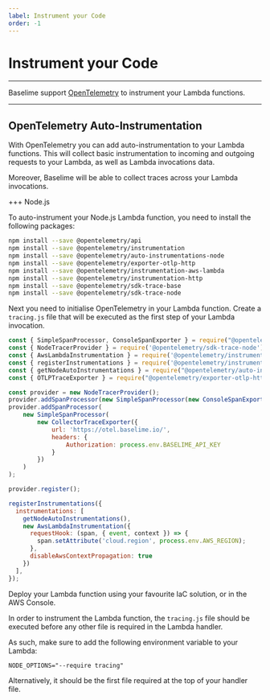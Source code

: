 ```yaml
---
label: Instrument your Code
order: -1
---
```


# Instrument your Code

---

Baselime support [OpenTelemetry](https://opentelemetry.io/) to instrument your Lambda functions.

---

## OpenTelemetry Auto-Instrumentation

With OpenTelemetry you can add auto-instrumentation to your Lambda functions. This will collect basic instrumentation to incoming and outgoing requests to your Lambda, as well as Lambda invocations data.

Moreover, Baselime will be able to collect traces across your Lambda invocations.

+++ Node.js

To auto-instrument your Node.js Lambda function, you need to install the following packages:

```bash # :icon-terminal: terminal
npm install --save @opentelemetry/api
npm install --save @opentelemetry/instrumentation
npm install --save @opentelemetry/auto-instrumentations-node
npm install --save @opentelemetry/exporter-otlp-http
npm install --save @opentelemetry/instrumentation-aws-lambda
npm install --save @opentelemetry/instrumentation-http
npm install --save @opentelemetry/sdk-trace-base
npm install --save @opentelemetry/sdk-trace-node
```

Next you need to initialise OpenTelemetry in your Lambda function. Create a `tracing.js` file that will be executed as the first step of your Lambda invocation.

```js # :icon-code: tracing.js
const { SimpleSpanProcessor, ConsoleSpanExporter } = require("@opentelemetry/sdk-trace-base");
const { NodeTracerProvider } = require('@opentelemetry/sdk-trace-node');
const { AwsLambdaInstrumentation } = require('@opentelemetry/instrumentation-aws-lambda');
const { registerInstrumentations } = require('@opentelemetry/instrumentation');
const { getNodeAutoInstrumentations } = require("@opentelemetry/auto-instrumentations-node");
const { OTLPTraceExporter } = require("@opentelemetry/exporter-otlp-http");

const provider = new NodeTracerProvider();
provider.addSpanProcessor(new SimpleSpanProcessor(new ConsoleSpanExporter()));
provider.addSpanProcessor(
    new SimpleSpanProcessor(
        new CollectorTraceExporter({
            url: 'https://otel.baselime.io/',
            headers: {
                Authorization: process.env.BASELIME_API_KEY
            }
        })
    )
);

provider.register();

registerInstrumentations({
  instrumentations: [
    getNodeAutoInstrumentations(),
    new AwsLambdaInstrumentation({
      requestHook: (span, { event, context }) => {
        span.setAttribute('cloud.region', process.env.AWS_REGION);
      },
      disableAwsContextPropagation: true
    })
  ],
});
```

Deploy your Lambda function using your favourite IaC solution, or in the AWS Console.

In order to instrument the Lambda function, the `tracing.js` file should be executed before any other file is required in the Lambda handler.

As such, make sure to add the following environment variable to your Lambda:

```env
NODE_OPTIONS="--require tracing"
```
Alternatively, it should be the first file required at the top of your handler file.

<!-- +++ Python
+++ -->





